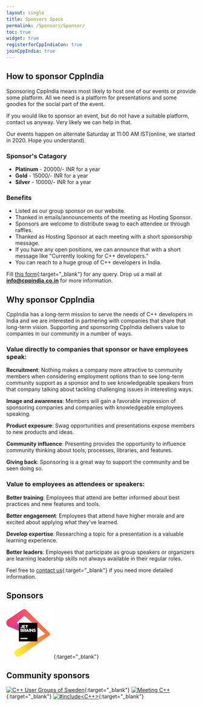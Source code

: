 ```yaml
---
layout: single
title: Sponsors Space
permalink: /Sponsors/Sponsor/
toc: true
widget: true
registerforCppIndiaCon: true
joinCppIndia: true
---
```


## How to sponsor CppIndia

Sponsoring CppIndia means most likely to host one of our events or provide some platform. All we need is a platform for presentations and some goodies for the social part of the event.

If you would like to sponsor an event, but do not have a suitable platform, contact us anyway. Very likely we can help in that.

Our events happen on alternate Saturday at 11:00 AM IST(online, we started in 2020. Hope you understand).

### Sponsor's Catagory
- **Platinum** - 20000/- INR for a year
- **Gold** - 15000/- INR for a year
- **Silver** - 10000/- INR for a year

### Benefits
- Listed as our group sponsor on our website.
- Thanked in emails/announcements of the meeting as Hosting Sponsor.
- Sponsors are welcome to distribute swag to each attendee or through raffles.
- Thanked as Hosting Sponsor at each meeting with a short sponsorship message.
- If you have any open positions, we can announce that with a short message like "Currently looking for C++ developers.”
- You can reach to a huge group of C++ developers in India.

Fill [this form](https://forms.gle/FCLdLbUytdqtAALZ6){:target="_blank"} for any query.
Drop us a mail at **info@cppindia.co.in** for more information.

## Why sponsor CppIndia

CppIndia has a long-term mission to serve the needs of C++ developers in India and we are interested in partnering with companies that share that long-term vision.
Supporting and sponsoring CppIndia delivers value to companies in our community in a number of ways.

### Value directly to companies that sponsor or have employees speak:

**Recruitment**: Nothing makes a company more attractive to community members when considering employment options than to see long-term community support as a sponsor and to see knowledgeable speakers from that company talking about tackling challenging issues in interesting ways.

**Image and awareness**: Members will gain a favorable impression of sponsoring companies and companies with knowledgeable employees speaking.

**Product exposure**: Swag opportunities and presentations expose members to new products and ideas.

**Community influence**: Presenting provides the opportunity to influence community thinking about tools, processes, libraries, and features.

**Giving back**: Sponsoring is a great way to support the community and be seen doing so.

### Value to employees as attendees or speakers:

**Better training**: Employees that attend are better informed about best practices and new features and tools.

**Better engagement**: Employees that attend have higher morale and are excited about applying what they've learned.

**Develop expertise**: Researching a topic for a presentation is a valuable learning experience.

**Better leaders**: Employees that participate as group speakers or organizers are learning leadership skills not always available in their regular roles.

Feel free to [contact us](https://www.cppindia.co.in/_pages/contact/){:target="_blank"} if you need more detailed information.

## Sponsors
[![jetbrains](jetbrains.png)](https://www.jetbrains.com){:target="_blank"}

## Community sponsors

[![C++ User Groups of Sweden](SwedenCppOfficial.png)](https://www.swedencpp.se/){:target="_blank"}
[![Meeting C++](meeting_cpp.png)](https://www.meetingcpp.com){:target="_blank"}
[![#include<C++>](include_logo.png)](https://www.includecpp.org/){:target="_blank"}
